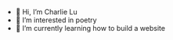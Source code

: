 - 👋 Hi, I’m Charlie Lu
- 👀 I’m interested in poetry
- 🌱 I’m currently learning how to build a website


<!---
CharlieLu2022/CharlieLu2022 is a ✨ special ✨ repository because its `README.md` (this file) appears on your GitHub profile.
You can click the Preview link to take a look at your changes.
--->
